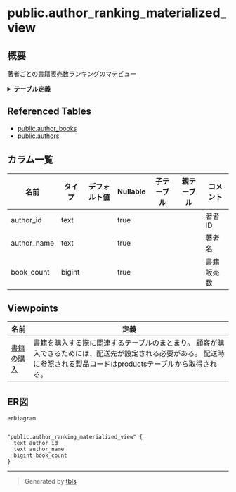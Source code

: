 # public.author_ranking_materialized_view

## 概要

著者ごとの書籍販売数ランキングのマテビュー

<details>
<summary><strong>テーブル定義</strong></summary>

```sql
CREATE MATERIALIZED VIEW author_ranking_materialized_view AS (
 SELECT author_books.author_id,
    authors.name AS author_name,
    count(author_books.book_id) AS book_count
   FROM (author_books
     LEFT JOIN authors ON ((author_books.author_id = authors.id)))
  GROUP BY author_books.author_id, authors.name
  ORDER BY (count(author_books.book_id)) DESC
)
```

</details>

## Referenced Tables

- [public.author_books](public.author_books.md)
- [public.authors](public.authors.md)

## カラム一覧

| 名前 | タイプ | デフォルト値 | Nullable | 子テーブル | 親テーブル | コメント |
| ---- | ------ | ------------ | -------- | ---------- | ---------- | -------- |
| author_id | text |  | true |  |  | 著者ID |
| author_name | text |  | true |  |  | 著者名 |
| book_count | bigint |  | true |  |  | 書籍販売数 |

## Viewpoints

| 名前 | 定義 |
| ---- | ---------- |
| [書籍の購入](viewpoint-3.md) | 書籍を購入する際に関連するテーブルのまとまり。 顧客が購入できるためには、配送先が設定される必要がある。 配送時に参照される製品コードはproductsテーブルから取得される。 |

## ER図

```mermaid
erDiagram


"public.author_ranking_materialized_view" {
  text author_id
  text author_name
  bigint book_count
}
```

---

> Generated by [tbls](https://github.com/k1LoW/tbls)
